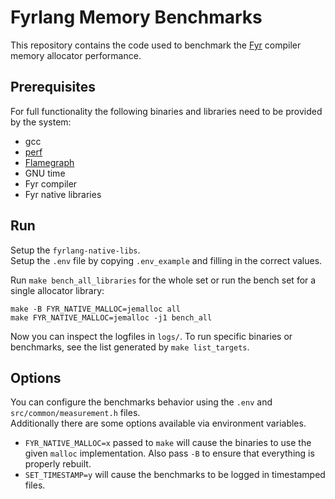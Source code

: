 # Fyrlang Memory Benchmarks

This repository contains the code used to benchmark the [Fyr](https://github.com/vs-ude/fyrlang) compiler memory allocator performance.

## Prerequisites

For full functionality the following binaries and libraries need to be provided by the system:
- gcc
- [perf](https://perf.wiki.kernel.org/index.php/Main_Page)
- [Flamegraph](https://github.com/brendangregg/FlameGraph)
- GNU time
- Fyr compiler
- Fyr native libraries

## Run

Setup the `fyrlang-native-libs`.  
Setup the `.env` file by copying `.env_example` and filling in the correct values.  

Run `make bench_all_libraries` for the whole set or run the bench set for a single allocator library:
```
make -B FYR_NATIVE_MALLOC=jemalloc all
make FYR_NATIVE_MALLOC=jemalloc -j1 bench_all
```

Now you can inspect the logfiles in `logs/`.
To run specific binaries or benchmarks, see the list generated by `make list_targets`.

## Options

You can configure the benchmarks behavior using the `.env` and `src/common/measurement.h` files.  
Additionally there are some options available via environment variables.
- `FYR_NATIVE_MALLOC=x` passed to `make` will cause the binaries to use the given `malloc` implementation. Also pass `-B` to ensure that everything is properly rebuilt.
- `SET_TIMESTAMP=y` will cause the benchmarks to be logged in timestamped files.
